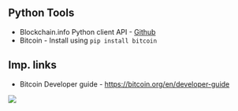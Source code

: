 ## Python Tools
* Blockchain.info Python client API - [Github](https://github.com/blockchain/api-v1-client-python)
* Bitcoin - Install using ```pip install bitcoin```

## Imp. links
* Bitcoin Developer guide - https://bitcoin.org/en/developer-guide

![](https://media.giphy.com/media/3otPoUkg3hBxQKRJ7y/giphy.gif)
